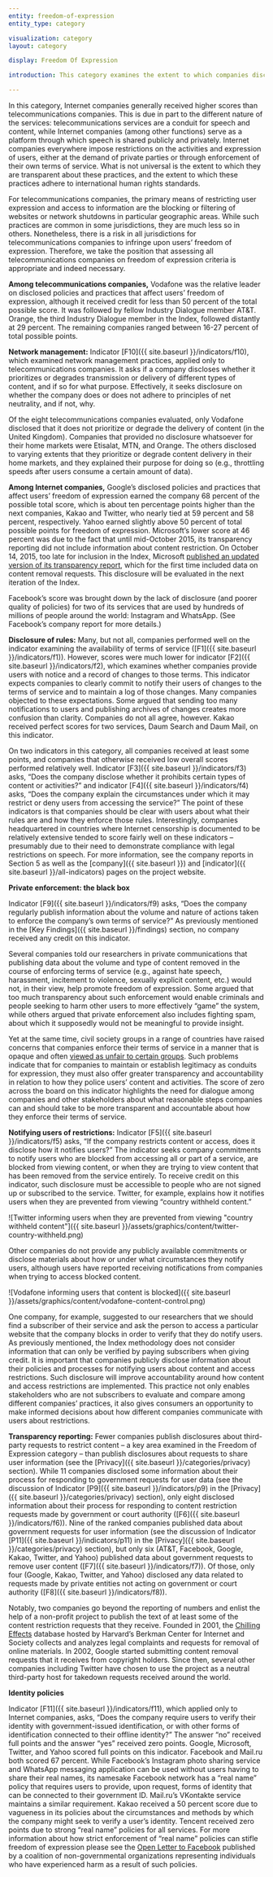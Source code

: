 ```yaml
---
entity: freedom-of-expression
entity_type: category

visualization: category
layout: category

display: Freedom Of Expression

introduction: This category examines the extent to which companies disclose concrete commitments and efforts to respect users’ freedom of expression. Companies that perform well here demonstrate a strong public commitment to transparency, not only in terms of how they comply with laws and regulations or respond to government demands, but also how they determine, communicate, and enforce private rules and commercial practices that affect users’ freedom of expression.

---
```


In this category, Internet companies generally received higher scores than telecommunications companies. This is due in part to the different nature of the services: telecommunications services are a conduit for speech and content, while Internet companies (among other functions) serve as a platform through which speech is shared publicly and privately. Internet companies everywhere impose restrictions on the activities and expression of users, either at the demand of private parties or through enforcement of their own terms of service. What is not universal is the extent to which they are transparent about these practices, and the extent to which these practices adhere to international human rights standards.

For telecommunications companies, the primary means of restricting user expression and access to information are the blocking or filtering of websites or network shutdowns in particular geographic areas. While such practices are common in some jurisdictions, they are much less so in others. Nonetheless, there is a risk in all jurisdictions for telecommunications companies to infringe upon users’ freedom of expression. Therefore, we take the position that assessing all telecommunications companies on freedom of expression criteria is appropriate and indeed necessary.

**Among telecommunications companies,** Vodafone was the relative leader on disclosed policies and practices that affect users’ freedom of expression, although it received credit for less than 50 percent of the total possible score. It was followed by fellow Industry Dialogue member AT&T. Orange, the third Industry Dialogue member in the Index, followed distantly at 29 percent. The remaining companies ranged between 16-27 percent of total possible points.

**Network management:** Indicator [F10]({{ site.baseurl }}/indicators/f10), which examined network management practices, applied only to telecommunications companies. It asks if a company discloses whether it prioritizes or degrades transmission or delivery of different types of content, and if so for what purpose. Effectively, it seeks disclosure on whether the company does or does not adhere to principles of net neutrality, and if not, why.

Of the eight telecommunications companies evaluated, only Vodafone disclosed that it does not prioritize or degrade the delivery of content (in the United Kingdom). Companies that provided no disclosure whatsoever for their home markets were Etisalat, MTN, and Orange. The others disclosed to varying extents that they prioritize or degrade content delivery in their home markets, and they explained their purpose for doing so (e.g., throttling speeds after users consume a certain amount of data).

**Among Internet companies,** Google’s disclosed policies and practices that affect users’ freedom of expression earned the company 68 percent of the possible total score, which is about ten percentage points higher than the next companies, Kakao and Twitter, who nearly tied at 59 percent and 58 percent, respectively. Yahoo earned slightly above 50 percent of total possible points for freedom of expression. Microsoft’s lower score at 46 percent was due to the fact that until mid-October 2015, its transparency reporting did not include information about content restriction. On October 14, 2015, too late for inclusion in the Index, Microsoft [published an updated version of its transparency report](https://blogs.microsoft.com/on-the-issues/2015/10/14/new-transparency-hub-debuts-with-latest-reports/), which for the first time included data on content removal requests. This disclosure will be evaluated in the next iteration of the Index.

Facebook’s score was brought down by the lack of disclosure (and poorer quality of policies) for two of its services that are used by hundreds of millions of people around the world: Instagram and WhatsApp. (See Facebook’s company report for more details.)

**Disclosure of rules:** Many, but not all, companies performed well on the indicator examining the availability of terms of service ([F1]({{ site.baseurl }}/indicators/f1)). However, scores were much lower for indicator [F2]({{ site.baseurl }}/indicators/f2), which examines whether companies provide users with notice and a record of changes to those terms. This indicator expects companies to clearly commit to notify their users of changes to the terms of service and to maintain a log of those changes. Many companies objected to these expectations. Some argued that sending too many notifications to users and publishing archives of changes creates more confusion than clarity. Companies do not all agree, however. Kakao received perfect scores for two services, Daum Search and Daum Mail, on this indicator.

On two indicators in this category, all companies received at least some points, and companies that otherwise received low overall scores performed relatively well. Indicator [F3]({{ site.baseurl }}/indicators/f3) asks, “Does the company disclose whether it prohibits certain types of content or activities?” and indicator [F4]({{ site.baseurl }}/indicators/f4) asks, “Does the company explain the circumstances under which it may restrict or deny users from accessing the service?” The point of these indicators is that companies should be clear with users about what their rules are and how they enforce those rules. Interestingly, companies headquartered in countries where Internet censorship is documented to be relatively extensive tended to score fairly well on these indicators – presumably due to their need to demonstrate compliance with legal restrictions on speech. For more information, see the company reports in Section 5 as well as the [company]({{ site.baseurl }}) and [indicator]({{ site.baseurl }}/all-indicators) pages on the project website.

**Private enforcement: the black box**

Indicator [F9]({{ site.baseurl }}/indicators/f9) asks, “Does the company regularly publish information about the volume and nature of actions taken to enforce the company’s own terms of service?” As previously mentioned in the [Key Findings]({{ site.baseurl }}/findings) section, no company received any credit on this indicator.

Several companies told our researchers in private communications that publishing data about the volume and type of content removed in the course of enforcing terms of service (e.g., against hate speech, harassment, incitement to violence, sexually explicit content, etc.) would not, in their view, help promote freedom of expression. Some argued that too much transparency about such enforcement would enable criminals and people seeking to harm other users to more effectively “game” the system, while others argued that private enforcement also includes fighting spam, about which it supposedly would not be meaningful to provide insight.

Yet at the same time, civil society groups in a range of countries have raised concerns that companies enforce their terms of service in a manner that is opaque and often [viewed as unfair to certain groups](http://www.theatlantic.com/international/archive/2014/02/the-syrian-opposition-is-disappearing-from-facebook/283562/). Such problems indicate that for companies to maintain or establish legitimacy as conduits for expression, they must also offer greater transparency and accountability in relation to how they police users’ content and activities. The score of zero across the board on this indicator highlights the need for dialogue among companies and other stakeholders about what reasonable steps companies can and should take to be more transparent and accountable about how they enforce their terms of service.

**Notifying users of restrictions:** Indicator [F5]({{ site.baseurl }}/indicators/f5) asks, “If the company restricts content or access, does it disclose how it notifies users?” The indicator seeks company commitments to notify users who are blocked from accessing all or part of a service, are blocked from viewing content, or when they are trying to view content that has been removed from the service entirely. To receive credit on this indicator, such disclosure must be accessible to people who are not signed up or subscribed to the service. Twitter, for example, explains how it notifies users when they are prevented from viewing “country withheld content.”

![Twitter informing users when they are prevented from viewing "country withheld content"]({{ site.baseurl }}/assets/graphics/content/twitter-country-withheld.png)

Other companies do not provide any publicly available commitments or disclose materials about how or under what circumstances they notify users, although users have reported receiving notifications from companies when trying to access blocked content.

![Vodafone informing users that content is blocked]({{ site.baseurl }}/assets/graphics/content/vodafone-content-control.png)

One company, for example, suggested to our researchers that we should find a subscriber of their service and ask the person to access a particular website that the company blocks in order to verify that they do notify users. As previously mentioned, the Index methodology does not consider information that can only be verified by paying subscribers when giving credit. It is important that companies publicly disclose information about their policies and processes for notifying users about content and access restrictions. Such disclosure will improve accountability around how content and access restrictions are implemented. This practice not only enables stakeholders who are not subscribers to evaluate and compare among different companies’ practices, it also gives consumers an opportunity to make informed decisions about how different companies communicate with users about restrictions.

**Transparency reporting:** Fewer companies publish disclosures about third-party requests to restrict content – a key area examined in the Freedom of Expression category – than publish disclosures about requests to share user information (see the [Privacy]({{ site.baseurl }}/categories/privacy) section). While 11 companies disclosed some information about their process for responding to government requests for user data (see the discussion of Indicator [P9]({{ site.baseurl }}/indicators/p9) in the [Privacy]({{ site.baseurl }}/categories/privacy) section), only eight disclosed information about their process for responding to content restriction requests made by government or court authority ([F6]({{ site.baseurl }}/indicators/f6)). Nine of the ranked companies published data about government requests for user information (see the discussion of Indicator [P11]({{ site.baseurl }}/indicators/p11) in the [Privacy]({{ site.baseurl }}/categories/privacy) section), but only six (AT&T, Facebook, Google, Kakao, Twitter, and Yahoo) published data about government requests to remove user content ([F7]({{ site.baseurl }}/indicators/f7)). Of those, only four (Google, Kakao, Twitter, and Yahoo) disclosed any data related to requests made by private entities not acting on government or court authority ([F8]({{ site.baseurl }}/indicators/f8)).

Notably, two companies go beyond the reporting of numbers and enlist the help of a non-profit project to publish the text of at least some of the content restriction requests that they receive. Founded in 2001, the [Chilling Effects](https://www.chillingeffects.org/) database hosted by Harvard’s Berkman Center for Internet and Society collects and analyzes legal complaints and requests for removal of online materials. In 2002, Google started submitting content removal requests that it receives from copyright holders. Since then, several other companies including Twitter have chosen to use the project as a neutral third-party host for takedown requests received around the world.

**Identity policies**

Indicator [F11]({{ site.baseurl }}/indicators/f11), which applied only to Internet companies, asks, “Does the company require users to verify their identity with government-issued identification, or with other forms of identification connected to their offline identity?” The answer “no” received full points and the answer “yes” received zero points. Google, Microsoft, Twitter, and Yahoo scored full points on this indicator. Facebook and Mail.ru both scored 67 percent. While Facebook’s Instagram photo sharing service and WhatsApp messaging application can be used without users having to share their real names, its namesake Facebook network has a “real name” policy that requires users to provide, upon request, forms of identity that can be connected to their government ID. Mail.ru’s VKontakte service maintains a similar requirement. Kakao received a 50 percent score due to vagueness in its policies about the circumstances and methods by which the company might seek to verify a user’s identity. Tencent received zero points due to strong “real name” policies for all services. For more information about how strict enforcement of “real name” policies can stifle freedom of expression please see the [Open Letter to Facebook](https://advox.globalvoices.org/2015/10/05/open-letter-facebook-must-change-its-broken-real-name-policy) published by a coalition of non-governmental organizations representing individuals who have experienced harm as a result of such policies.
